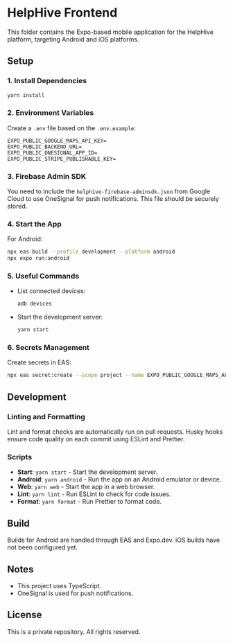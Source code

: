 # HelpHive Frontend

This folder contains the Expo-based mobile application for the HelpHive platform, targeting Android and iOS platforms.

## Setup

### 1. Install Dependencies

```bash
yarn install
```

### 2. Environment Variables

Create a `.env` file based on the `.env.example`:

```
EXPO_PUBLIC_GOOGLE_MAPS_API_KEY=
EXPO_PUBLIC_BACKEND_URL=
EXPO_PUBLIC_ONESIGNAL_APP_ID=
EXPO_PUBLIC_STRIPE_PUBLISHABLE_KEY=
```

### 3. Firebase Admin SDK

You need to include the `helphive-firebase-adminsdk.json` from Google Cloud to use OneSignal for push notifications. This file should be securely stored.

### 4. Start the App

For Android:

```bash
npx eas build --profile development --platform android
npx expo run:android
```

### 5. Useful Commands

-   List connected devices:
    ```bash
    adb devices
    ```
-   Start the development server:
    ```bash
    yarn start
    ```

### 6. Secrets Management

Create secrets in EAS:

```bash
npx eas secret:create --scope project --name EXPO_PUBLIC_GOOGLE_MAPS_API_KEY --value secret-value --type string
```

## Development

### Linting and Formatting

Lint and format checks are automatically run on pull requests. Husky hooks ensure code quality on each commit using ESLint and Prettier.

### Scripts

-   **Start**: `yarn start` - Start the development server.
-   **Android**: `yarn android` - Run the app on an Android emulator or device.
-   **Web**: `yarn web` - Start the app in a web browser.
-   **Lint**: `yarn lint` - Run ESLint to check for code issues.
-   **Format**: `yarn format` - Run Prettier to format code.

## Build

Builds for Android are handled through EAS and Expo.dev. iOS builds have not been configured yet.

## Notes

-   This project uses TypeScript.
-   OneSignal is used for push notifications.

## License

This is a private repository. All rights reserved.
